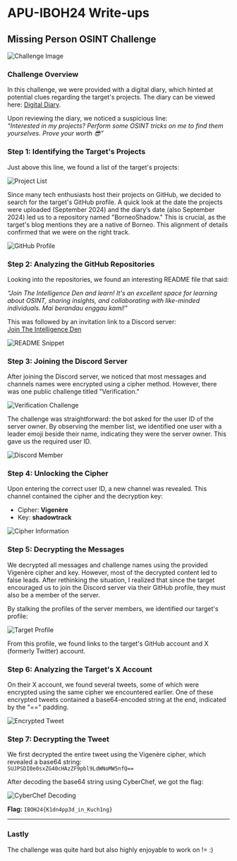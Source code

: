 # APU-IBOH24 Write-ups

## Missing Person OSINT Challenge

![Challenge Image](https://github.com/user-attachments/assets/39439c8c-2976-4db4-b105-91b513f27d4f)

### Challenge Overview

In this challenge, we were provided with a digital diary, which hinted at potential clues regarding the target's projects. The diary can be viewed here: [Digital Diary](https://lucasjalong.blogspot.com/2024/09/an-osint-enthusiasts-digital-diary.html).

Upon reviewing the diary, we noticed a suspicious line:  
*“Interested in my projects? Perform some OSINT tricks on me to find them yourselves. Prove your worth 😎”*

### Step 1: Identifying the Target's Projects

Just above this line, we found a list of the target's projects:

![Project List](https://github.com/user-attachments/assets/e00da886-e104-4a0c-ac0b-91f52e2c06fc)

Since many tech enthusiasts host their projects on GitHub, we decided to search for the target's GitHub profile. A quick look at the date the projects were uploaded (September 2024) and the diary’s date (also September 2024) led us to a repository named "BorneoShadow." This is crucial, as the target's blog mentions they are a native of Borneo. This alignment of details confirmed that we were on the right track.

![GitHub Profile](https://github.com/user-attachments/assets/72c25a7c-f1e5-49fe-8894-0a2d15bef901)

### Step 2: Analyzing the GitHub Repositories

Looking into the repositories, we found an interesting README file that said:

*“Join The Intelligence Den and learn! It's an excellent space for learning about OSINT, sharing insights, and collaborating with like-minded individuals. Mai berandau enggau kami!”*

This was followed by an invitation link to a Discord server:  
[Join The Intelligence Den](https://discord.com/invite/dYqyYMmeXa)

![README Snippet](https://github.com/user-attachments/assets/b019d61c-ab97-46df-a39d-cc533092117e)

### Step 3: Joining the Discord Server

After joining the Discord server, we noticed that most messages and channels names were encrypted using a cipher method. However, there was one public challenge titled "Verification."

![Verification Challenge](https://github.com/user-attachments/assets/4cda29d3-c2ca-42c2-b6fe-5ddde884e49e)

The challenge was straightforward: the bot asked for the user ID of the server owner. By observing the member list, we identified one user with a leader emoji beside their name, indicating they were the server owner. This gave us the required user ID.

![Discord Member](https://github.com/user-attachments/assets/b84eb5a4-fb4b-4d3d-9799-c304ef052b0e)

### Step 4: Unlocking the Cipher

Upon entering the correct user ID, a new channel was revealed. This channel contained the cipher and the decryption key:  
- Cipher: **Vigenère**
- Key: **shadowtrack**

![Cipher Information](https://github.com/user-attachments/assets/5342faf2-ba52-45c8-8d76-3fe3091f2b75)

### Step 5: Decrypting the Messages

We decrypted all messages and challenge names using the provided Vigenère cipher and key. However, most of the decrypted content led to false leads. After rethinking the situation, I realized that since the target encouraged us to join the Discord server via their GitHub profile, they must also be a member of the server.

By stalking the profiles of the server members, we identified our target's profile:

![Target Profile](https://github.com/user-attachments/assets/a39c6676-72e3-4122-a0af-88f8adfbfbb2)

From this profile, we found links to the target's GitHub account and X (formerly Twitter) account.

### Step 6: Analyzing the Target's X Account

On their X account, we found several tweets, some of which were encrypted using the same cipher we encountered earlier. One of these encrypted tweets contained a base64-encoded string at the end, indicated by the "==" padding.

![Encrypted Tweet](https://github.com/user-attachments/assets/68bb4398-31cf-4f48-b2fc-0e251c542ebf)

### Step 7: Decrypting the Tweet

We first decrypted the entire tweet using the Vigenère cipher, which revealed a base64 string:  
`SUJPSDI0e0sxZG40cHAzZF9pbl9LdWNoMW5nfQ==`

After decoding the base64 string using CyberChef, we got the flag:

![CyberChef Decoding](https://github.com/user-attachments/assets/83c6783e-ad1b-4689-b005-75f45b8efec8)

**Flag:** `IBOH24{K1dn4pp3d_in_Kuch1ng}`

---

### Lastly
The challenge was quite hard but also highly enjoyable to work on != :) 